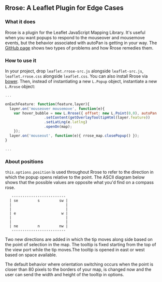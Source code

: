 ## Rrose: A Leaflet Plugin for Edge Cases

### What it does

Rrose is a plugin for the Leaflet JavaScript Mapping Library. It's useful when you want popups to respond to the mouseover and mousemove events, but the behavior associated with autoPan is getting in your way.  The [GitHub page](http://erictheise.github.com/rrose/) shows two types of problems and how Rrose remedies them.

### How to use it

In your project, drop `leaflet.rrose-src.js` alongside `leaflet-src.js`, `leaflet.rrose.css` alongside `leaflet.css`. You can also install Rrose via [bower](http://bower.io/). Then, instead of instantiating a new `L.Popup` object, instantiate a new `L.Rrose` object:


```javascript
...

onEachFeature: function(feature,layer){
  layer.on('mouseover mousemove', function(e){
    var hover_bubble = new L.Rrose({ offset: new L.Point(0,0), autoPan: false, closeButton: true, height: tooltip_height, width: 303})
			      .setContent(getOverlayTooltipHtml(layer.feature))
			      .setLatLng(e.latlng)
			      .openOn(map);
	});
  layer.on('mouseout', function(e){ rrose_map.closePopup() });
}

...
```

### About positions

`this.options.position` is used throughout Rrose to refer to the direction in which the popup opens relative to the point. The ASCII diagram below shows that the possible values are opposite what you'd find on a compass rose.

```
   -------------------------
  | se         s         sw |
  |                         |
  |                         |
  | e                     w |
  |                         |
  |                         |
  | ne         n         nw |
   -------------------------
```

 Two new directions are added in which the tip moves along side based on the point of selection in the map. The tooltip is fixed starting from the top of the view port while the tip moves.The tooltip is opened in east or west based on space available.
 
 The default behavior where orientation switching occurs when the point is closer than 80 pixels to the borders of your map, is changed now and the user can send the width and height of the tooltip in options.  
